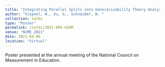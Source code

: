 ```yaml
---
title: "Integrating Parallel Splits into Generalizability Theory Analyses"
author: "Vispoel, W., Xu, G., Schneider, W. "
collection: talks
type: "Poster"
permalink: /talks/2021-APA-GGUM
venue: "NCME 2021"
date: 2021-04-06
location: "Virtual"
---
```



Poster presented at the annual meeting of the National Council on Measurement in Education.
